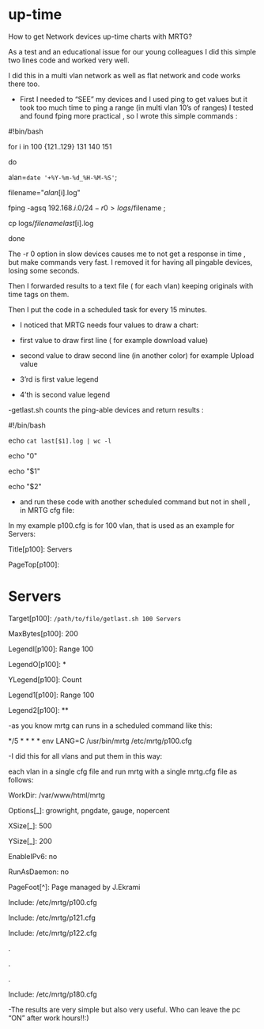 # up-time
 How to get Network devices up-time charts with MRTG?


As a test and an educational issue for our young colleagues I did this simple two lines code and worked very well.

I did this in a multi vlan network as well as flat network and code works there too.

- First I needed to “SEE” my devices and I used ping to get values but it took too much time to ping a range (in multi vlan 10’s of ranges) I tested and found fping more practical , so I wrote this simple commands :


#!bin/bash

for i in 100 {121..129} 131 140 151

do

alan=`date '+%Y-%m-%d_%H-%M-%S'`;

filename="$alan[$i].log"

fping -agsq 192.168.$i.0/24 -r 0 > logs/$filename ;

cp logs/$filename last[$i].log

done


The -r 0 option in slow devices causes me to not get a response in time , but make commands very fast. I removed it for having all pingable devices, losing some seconds.

Then I forwarded results to a text file ( for each vlan) keeping originals with time tags on them.

Then I put the code in a scheduled task for every 15 minutes.

- I noticed that MRTG needs four values to draw a chart:

- first value to draw first line ( for example download value)

- second value to draw second line (in another color) for example Upload value

- 3’rd is first value legend

- 4’th is second value legend


-getlast.sh counts the ping-able devices and return results :


#!/bin/bash


echo `cat last[$1].log | wc -l`

echo "0"

echo "$1"

echo "$2"


- and run these code with another scheduled command but not in shell , in MRTG cfg file:


In my example p100.cfg is for 100 vlan, that is used as an example for Servers:


Title[p100]: Servers

PageTop[p100]: <H1>Servers</H1>

Target[p100]: `/path/to/file/getlast.sh 100 Servers`

MaxBytes[p100]: 200

LegendI[p100]: Range 100

LegendO[p100]: *

YLegend[p100]: Count

Legend1[p100]: Range 100

Legend2[p100]: **


-as you know mrtg can runs in a scheduled command like this:


*/5 * * * * env LANG=C /usr/bin/mrtg /etc/mrtg/p100.cfg


-I did this for all vlans and put them in this way:

each vlan in a single cfg file and run mrtg with a single mrtg.cfg file as follows:


WorkDir: /var/www/html/mrtg

Options[_]: growright, pngdate, gauge, nopercent

XSize[_]: 500

YSize[_]: 200

EnableIPv6: no

RunAsDaemon: no

PageFoot[^]: Page managed by J.Ekrami

Include: /etc/mrtg/p100.cfg

Include: /etc/mrtg/p121.cfg

Include: /etc/mrtg/p122.cfg

.

.

.


Include: /etc/mrtg/p180.cfg



-The results are very simple but also very useful. Who can leave the pc “ON” after work hours!!:)



